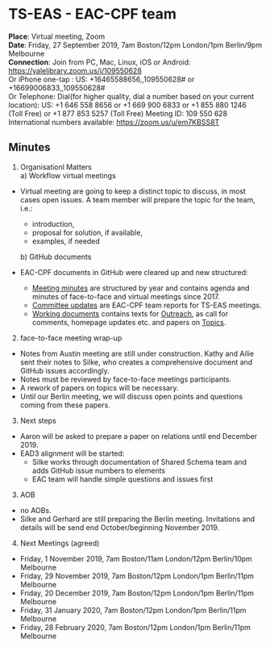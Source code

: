 # TS-EAS - EAC-CPF team

**Place**: Virtual meeting, Zoom  
**Date**: Friday, 27 September 2019, 7am Boston/12pm London/1pm Berlin/9pm Melbourne  
**Connection**: 
Join from PC, Mac, Linux, iOS or Android: https://yalelibrary.zoom.us/j/109550628   
Or iPhone one-tap : US: +16465588656,,109550628#  or +16699006833,,109550628#   
Or Telephone: Dial(for higher quality, dial a number based on your current location): 
US: +1 646 558 8656  or +1 669 900 6833  or +1 855 880 1246 (Toll Free) or +1 877 853 5257 (Toll Free)
Meeting ID: 109 550 628  
International numbers available: https://zoom.us/u/em7KBSS8T

## Minutes


1. Organisationl Matters  
 a) Workflow virtual meetings  
- Virtual meeting are going to keep a distinct topic to discuss, in most cases open issues.  A team member will prepare the topic for the team, i.e.:  
  + introduction,  
  + proposal for solution, if available,  
  + examples, if needed  
  
  
  b) GitHub documents  
- EAC-CPF documents in GitHub were cleared up and new structured:    
  + [Meeting minutes](https://github.com/SAA-SDT/TS-EAS-subteam-notes/tree/master/eaccpf-subteam/meeting-minutes) are structured by year and contains agenda and minutes of face-to-face and virtual meetings since 2017.
  + [Committee updates](https://github.com/SAA-SDT/TS-EAS-subteam-notes/tree/master/eaccpf-subteam/committee-updates) are EAC-CPF team reports for TS-EAS meetings.
  + [Working documents](https://github.com/SAA-SDT/TS-EAS-subteam-notes/tree/master/eaccpf-subteam/working-documents) contains texts for [Outreach](https://github.com/SAA-SDT/TS-EAS-subteam-notes/tree/master/eaccpf-subteam/working-documents/outreach), as call for comments, homepage updates etc. and papers on [Topics](https://github.com/SAA-SDT/TS-EAS-subteam-notes/tree/master/eaccpf-subteam/working-documents/topics).  
  
2. face-to-face meeting wrap-up   
- Notes from Austin meeting are still under construction. Kathy and Ailie sent their notes to Silke, who creates a comprehensive document and GitHub issues accordingly.
- Notes must be reviewed by face-to-face meetings participants.
- A rework of papers on topics will be necessary.
- Until our Berlin meeting, we will discuss open points and questions coming from these papers.

3. Next steps
- Aaron will be asked to prepare a paper on relations until end December 2019.
- EAD3 alignment will be started: 
  + Silke works through documentation of Shared Schema team and adds GitHub issue numbers to elements
  + EAC team will handle simple questions and issues first  
3. AOB  
- no AOBs.
- Silke and Gerhard are still preparing the Berlin meeting. Invitations and details will be send end October/beginning November 2019.
4. Next Meetings (agreed)  
- Friday, 1 November 2019, 7am Boston/11am London/12pm Berlin/10pm Melbourne  
- Friday, 29 November 2019, 7am Boston/12pm London/1pm Berlin/11pm Melbourne  
- Friday, 20 December 2019, 7am Boston/12pm London/1pm Berlin/11pm Melbourne 
- Friday, 31 January 2020, 7am Boston/12pm London/1pm Berlin/11pm Melbourne 
- Friday, 28 February 2020, 7am Boston/12pm London/1pm Berlin/11pm Melbourne 
